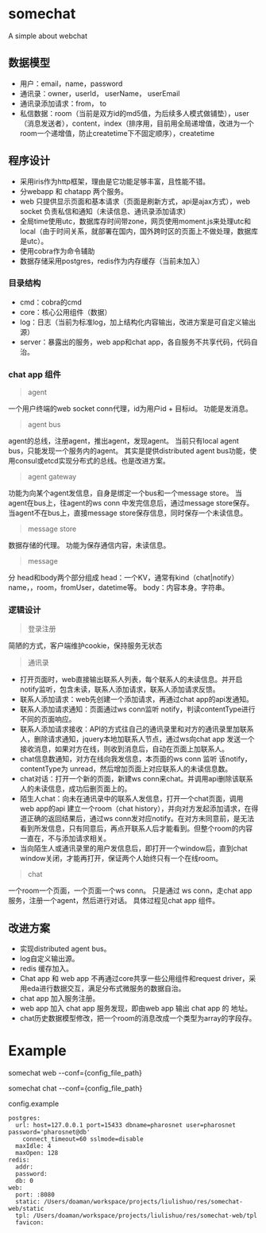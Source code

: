 # somechat
A simple about webchat

## 数据模型
* 用户：email，name，password
* 通讯录：owner，userId， userName， userEmail
* 通讯录添加请求：from， to
* 私信数据：room（当前是双方id的md5值，为后续多人模式做铺垫），user（消息发送者），content，index（排序用，目前用全局递增值，改进为一个room一个递增值，防止createtime下不固定顺序），createtime

## 程序设计
* 采用iris作为http框架，理由是它功能足够丰富，且性能不错。
* 分webapp 和 chatapp 两个服务。
* web 只提供显示页面和基本请求（页面是刷新方式，api是ajax方式），web socket 负责私信和通知（未读信息、通讯录添加请求）
* 全局time使用utc，数据库存时间带zone，网页使用moment.js来处理utc和local（由于时间关系，就部署在国内，国外跨时区的页面上不做处理，数据库是utc）。
* 使用cobra作为命令辅助
* 数据存储采用postgres，redis作为内存缓存（当前未加入）

### 目录结构
* cmd：cobra的cmd
* core：核心公用组件（数据）
* log：日志（当前为标准log，加上结构化内容输出，改进方案是可自定义输出源）
* server：暴露出的服务，web app和chat app，各自服务不共享代码，代码自治。

### chat app 组件
> agent

一个用户终端的web socket conn代理，id为用户id + 目标id。
功能是发消息。

> agent bus

agent的总线，注册agent，推出agent，发现agent。
当前只有local agent bus，只能发现一个服务内的agent。
其实是提供distributed agent bus功能，使用consul或etcd实现分布式的总线。也是改进方案。

> agent gateway

功能为向某个agent发信息，自身是绑定一个bus和一个message store。
当agent在bus上，往agent的ws conn 中发完信息后，通过message store保存。
当agent不在bus上，直接message store保存信息，同时保存一个未读信息。

> message store

数据存储的代理。
功能为保存通信内容，未读信息。

> message

分 head和body两个部分组成
head：一个KV，通常有kind（chat|notify）name，，room，fromUser，datetime等。
body：内容本身。字符串。


### 逻辑设计
> 登录注册

简陋的方式，客户端维护cookie，保持服务无状态

> 通讯录

* 打开页面时，web直接输出联系人列表，每个联系人的未读信息。并开启notify监听，包含未读，联系人添加请求，联系人添加请求反馈。
* 联系人添加请求：web先创建一个添加请求，再通过chat app的api发通知。
* 联系人添加请求通知：页面通过ws conn监听 notify，判读contentType进行不同的页面响应。
* 联系人添加请求接收：API的方式往自己的通讯录里和对方的通讯录里加联系人，删除请求通知，jquery本地加联系人节点，通过ws向chat app 发送一个接收消息，如果对方在线，则收到消息后，自动在页面上加联系人。
* chat信息数通知，对方在线向我发信息，本页面的ws conn 监听 该notify，contentType为 unread，然后增加页面上对应联系人的未读信息数。
* chat对话：打开一个新的页面，新建ws conn来chat。并调用api删除该联系人的未读信息，成功后删页面上的。
* 陌生人chat：向未在通讯录中的联系人发信息，打开一个chat页面，调用 web app的api 建立一个room（chat history），并向对方发起添加请求，在得道正确的返回结果后，通过ws conn发对应notify。在对方未同意前，是无法看到所发信息，只有同意后，再点开联系人后才能看到。但整个room的内容一直在，不与添加请求相关。
* 当向陌生人或通讯录里的用户发信息后，即打开一个window后，直到chat window关闭，才能再打开，保证两个人始终只有一个在线room。

> chat

一个room一个页面，一个页面一个ws conn。
只是通过 ws conn，走chat app 服务，注册一个agent，然后进行对话。
具体过程见chat app 组件。

## 改进方案

* 实现distributed agent bus。
* log自定义输出源。
* redis 缓存加入。
* Chat app 和 web app 不再通过core共享一些公用组件和request driver，采用eda进行数据交互，满足分布式微服务的数据自治。
* chat app 加入服务注册。
* web app 加入 chat app 服务发现，即由web app 输出 chat app 的 地址。
* chat历史数据模型修改，把一个room的消息改成一个类型为array的字段存。


# Example

somechat web --conf={config_file_path}

somechat chat --conf={config_file_path}

config.example  
```
postgres:
  url: host=127.0.0.1 port=15433 dbname=pharosnet user=pharosnet password='pharosnet@db'
    connect_timeout=60 sslmode=disable
  maxIdle: 4
  maxOpen: 128
redis:
  addr: 
  password: 
  db: 0
web:
  port: :8080
  static: /Users/doaman/workspace/projects/liulishuo/res/somechat-web/static
  tpl: /Users/doaman/workspace/projects/liulishuo/res/somechat-web/tpl
  favicon: 
```

 